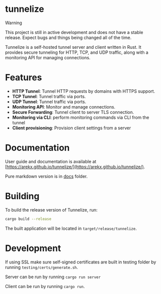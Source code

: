 # tunnelize

> [!WARNING]  
> This project is still in active development and does not have a stable release. Expect bugs and things being changed all of the time.

Tunnelize is a self-hosted tunnel server and client written in Rust. It provides secure tunneling for HTTP, TCP, and UDP traffic, along with a monitoring API for managing connections.


# Features

- **HTTP Tunnel**: Tunnel HTTP requests by domains with HTTPS support.
- **TCP Tunnel**: Tunnel traffic via ports.
- **UDP Tunnel**: Tunnel traffic via ports.
- **Monitoring API**: Monitor and manage connections.
- **Secure Forwarding**: Tunnel client to server TLS connection.
- **Monitoring via CLI**: perform monitoring commands via CLI from the tunnel
- **Client provisioning**: Provision client settings from a server

# Documentation

User guide and documentation is available at [https://arekx.github.io/tunnelize/](https://arekx.github.io/tunnelize/).

Pure markdown version is in [docs](docs/src/SUMMARY.md) folder.

# Building

To build the release version of Tunnelize, run:

```sh
cargo build --release
```

The built application will be located in `target/release/tunnelize`.

# Development

If using SSL make sure self-signed certificates are built in testing folder by running `testing/certs/generate.sh`.

Server can be run by running `cargo run server`

Client can be run by running `cargo run`.